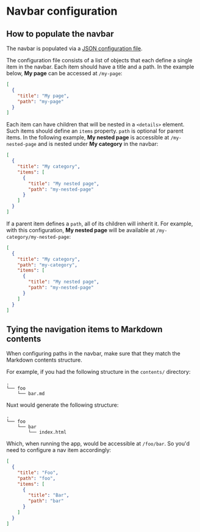 # Navbar configuration

## How to populate the navbar

The navbar is populated via a [JSON configuration file](../nav.json).

The configuration file consists of a list of objects that each define a single item in the navbar.
Each item should have a title and a path. In the example below, **My page** can be accessed at
`/my-page`:

```json
[
  {
    "title": "My page",
    "path": "my-page"
  }
]
```

Each item can have children that will be nested in a `<details>` element. Such items should define
an `items` property. `path` is optional for parent items. In the following example,
**My nested page** is accessible at `/my-nested-page` and is nested under **My category** in the
navbar:

```json
[
  {
    "title": "My category",
    "items": [
      {
        "title": "My nested page",
        "path": "my-nested-page"
      }
    ]
  }
]
```

If a parent item defines a `path`, all of its children will inherit it. For example, with this
configuration, **My nested page** will be available at `/my-category/my-nested-page`:

```json
[
  {
    "title": "My category",
    "path": "my-category",
    "items": [
      {
        "title": "My nested page",
        "path": "my-nested-page"
      }
    ]
  }
]
```

## Tying the navigation items to Markdown contents

When configuring paths in the navbar, make sure that they match the Markdown contents structure.

For example, if you had the following structure in the `contents/` directory:

```
.
└── foo
    └── bar.md  
```

Nuxt would generate the following structure:

```
.
└── foo
    └── bar
        └── index.html
```

Which, when running the app, would be accessible at `/foo/bar`. So you'd need to configure a nav
item accordingly:

```json
[
  {
    "title": "Foo",
    "path": "foo",
    "items": [
      {
        "title": "Bar",
        "path": "bar"
      }
    ]
  }
]
```

